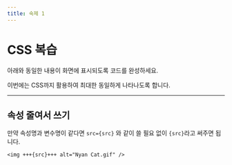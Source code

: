 ```yaml
---
title: 숙제 1
---
```


# CSS 복습
아래와 동일한 내용이 화면에 표시되도록 코드를 완성하세요.

이번에는 CSS까지 활용하여 최대한 동일하게 나타나도록 합니다.

***

## 속성 줄여서 쓰기

만약 속성명과 변수명이 같다면 `src={src}` 와 같이 쓸 필요 없이 `{src}`라고 써주면 됩니다.

```svelte
<img +++{src}+++ alt="Nyan Cat.gif" />
```